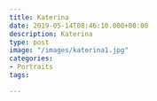 ```yaml
---
title: Katerina
date: 2019-05-14T08:46:10.000+00:00
description: Katerina
type: post
image: "/images/katerina1.jpg"
categories:
- Portraits
tags:

---
```

